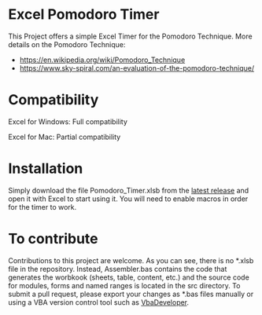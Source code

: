 # Excel Pomodoro Timer

This Project offers a simple Excel Timer for the Pomodoro Technique.
More details on the Pomodoro Technique: 
- https://en.wikipedia.org/wiki/Pomodoro_Technique
- https://www.sky-spiral.com/an-evaluation-of-the-pomodoro-technique/

# Compatibility

Excel for Windows: Full compatibility

Excel for Mac: Partial compatibility

# Installation

Simply download the file Pomodoro_Timer.xlsb from the [latest release](https://github.com/DecimalTurn/Excel-Pomodoro-Timer/releases) and open it with Excel to start using it.
You will need to enable macros in order for the timer to work.

# To contribute

Contributions to this project are welcome. 
As you can see, there is no *.xlsb file in the repository. Instead, Assembler.bas contains the code that generates the worbkook (sheets, table, content, etc.) and the source code for modules, forms and named ranges is located in the src directory.
To submit a pull request, please export your changes as *.bas files manually or using a VBA version control tool such as [VbaDeveloper](https://github.com/DecimalTurn/vbaDeveloper).
